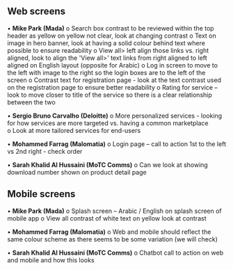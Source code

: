 ## **Web screens**
•	**Mike Park (Mada)**
o	Search box contrast to be reviewed within the top header as yellow on yellow not clear, look at changing contrast 
o	Text on image in hero banner, look at having a solid colour behind text where possible to ensure readability 
o	View all> left align those links vs. right aligned, look to align the 'View all>' text links from right aligned to left aligned on English layout (opposite for Arabic)
o	Log in screen to move to the left with image to the right so the login boxes are to the left of the screen
o	Contrast text for registration page - look at the text contrast used on the registration page to ensure better readability 
o	Rating for service – look to move closer to title of the service so there is a clear relationship between the two

•	**Sergio Bruno Carvalho (Deloitte)** 
o	More personalized services - looking for how services are more targeted vs. having a common marketplace  
o	Look at more tailored services for end-users

•	**Mohammed Farrag (Malomatia)** 
o	Login page – call to action 1st to the left vs 2nd right - check order

•	**Sarah Khalid Al Hussaini (MoTC Comms)**
o	Can we look at showing download number shown on product detail page


## **Mobile screens**
•	**Mike Park (Mada)**
o	Splash screen – Arabic / English on splash screen of mobile app
o	View all contrast of white text on yellow look at contrast 

•	**Mohammed Farrag (Malomatia)**
o	Web and mobile should reflect the same colour scheme as there seems to be some variation (we will check) 

•	**Sarah Khalid Al Hussaini (MoTC Comms)**
o	Chatbot call to action on web and mobile and how this looks 
